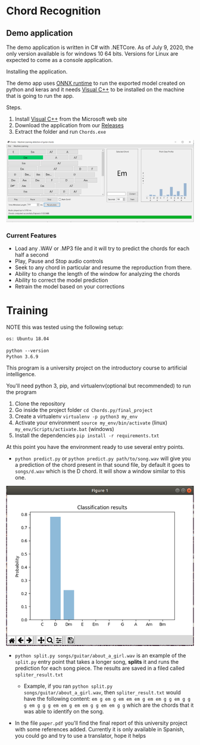 # Chord Recognition

## Demo application

The demo application is written in C# with .NETCore. As of July 9, 2020, the only version available is for windows 10 64 bits. Versions for Linux are expected to come as a console application.

Installing the application.

The demo app uses [ONNX runtime](https://github.com/microsoft/onnxruntime) to run the exported model created on python and keras and it needs [Visual C++](https://aka.ms/vs/16/release/vc_redist.x64.exe) to be installed on the machine that is going to run the app.

Steps.

1. Install [Visual C++](https://aka.ms/vs/16/release/vc_redist.x64.exe) from the Microsoft web site
2. Download the application from our [Releases](https://github.com/amrondonp/Chords.py/releases/)
3. Extract the folder and run `Chords.exe`

![title](final_project/images/demoapp.png)

### Current Features

- Load any .WAV or .MP3 file and it will try to predict the chords for each half a second
- Play, Pause and Stop audio controls
- Seek to any chord in particular and resume the reproduction from there.
- Ability to change the length of the window for analyzing the chords
- Ability to correct the model prediction
- Retrain the model based on your corrections

# Training

NOTE this was tested using the following setup:

```
os: Ubuntu 18.04

python --version
Python 3.6.9
```

This program is a university project on the introductory course to artificial intelligence.

You'll need python 3, pip, and virtualenv(optional but recommended) to run the program

1. Clone the repository
2. Go inside the project folder `cd Chords.py/final_project`
3. Create a virtualenv `virtualenv -p python3 my_env`
4. Activate your environment `source my_env/bin/activate` (linux) `my_env/Scripts/activate.bat` (windows)
5. Install the dependencies `pip install -r requirements.txt`

At this point you have the environment ready to use several entry points.

- `python predict.py` or `python predict.py path/to/song.wav` will give you a prediction of the chord present in that sound file, by default it goes to `songs/d.wav` which is the D chord. It will show a window similar to this one.

![title](final_project/images/predict.png)

- `python split.py songs/guitar/about_a_girl.wav` is an example of the `split.py` entry point that takes a longer song, **splits** it and runs the prediction for each song piece. The results are saved in a filed called `spliter_result.txt`

  - Example, if you ran `python split.py songs/guitar/about_a_girl.wav`, then `spliter_result.txt` would have the following content: `em g em g em em em g em em g g em g g g em g g g em em g em em g g em em g g` which are the chords that it was able to identify on the song.

- In the file `paper.pdf` you'll find the final report of this university project with some references added. Currently it is only available in Spanish, you could go and try to use a translator, hope it helps
